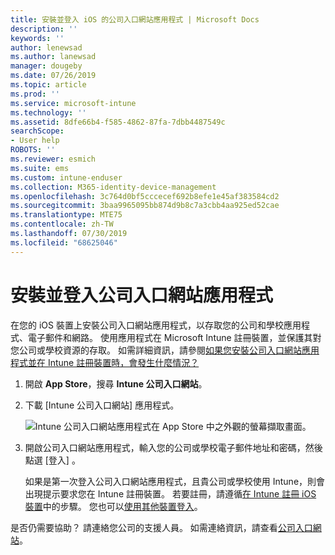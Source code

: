 ```yaml
---
title: 安裝並登入 iOS 的公司入口網站應用程式 | Microsoft Docs
description: ''
keywords: ''
author: lenewsad
ms.author: lanewsad
manager: dougeby
ms.date: 07/26/2019
ms.topic: article
ms.prod: ''
ms.service: microsoft-intune
ms.technology: ''
ms.assetid: 8dfe66b4-f585-4862-87fa-7dbb4487549c
searchScope:
- User help
ROBOTS: ''
ms.reviewer: esmich
ms.suite: ems
ms.custom: intune-enduser
ms.collection: M365-identity-device-management
ms.openlocfilehash: 3c764d0bf5cccecef692b8efe1e45af383584cd2
ms.sourcegitcommit: 3baa9965095bb874d9b8c7a3cbb4aa925ed52cae
ms.translationtype: MTE75
ms.contentlocale: zh-TW
ms.lasthandoff: 07/30/2019
ms.locfileid: "68625046"
---
```

# <a name="install-and-sign-in-to-the-company-portal-app"></a>安裝並登入公司入口網站應用程式

在您的 iOS 裝置上安裝公司入口網站應用程式，以存取您的公司和學校應用程式、電子郵件和網路。 使用應用程式在 Microsoft Intune 註冊裝置，並保護其對您公司或學校資源的存取。 如需詳細資訊，請參閱[如果您安裝公司入口網站應用程式並在 Intune 註冊裝置時，會發生什麼情況？](what-happens-if-you-install-the-company-portal-app-and-enroll-your-device-in-intune-ios.md)

1. 開啟 **App Store**，搜尋 **Intune 公司入口網站**。

2. 下載 [Intune 公司入口網站]  應用程式。

    ![Intune 公司入口網站應用程式在 App Store 中之外觀的螢幕擷取畫面。](./media/cp-ios-redesign-after-1904.PNG)  

3. 開啟公司入口網站應用程式，輸入您的公司或學校電子郵件地址和密碼，然後點選 [登入]  。

    如果是第一次登入公司入口網站應用程式，且貴公司或學校使用 Intune，則會出現提示要求您在 Intune 註冊裝置。 若要註冊，請遵循[在 Intune 註冊 iOS 裝置](enroll-your-device-in-intune-ios.md)中的步驟。 您也可以[使用其他裝置登入](https://docs.microsoft.com/intune-user-help/sign-in-to-the-company-portal#sign-in-from-another-device)。

是否仍需要協助？ 請連絡您公司的支援人員。 如需連絡資訊，請查看[公司入口網站](https://go.microsoft.com/fwlink/?linkid=2010980)。
